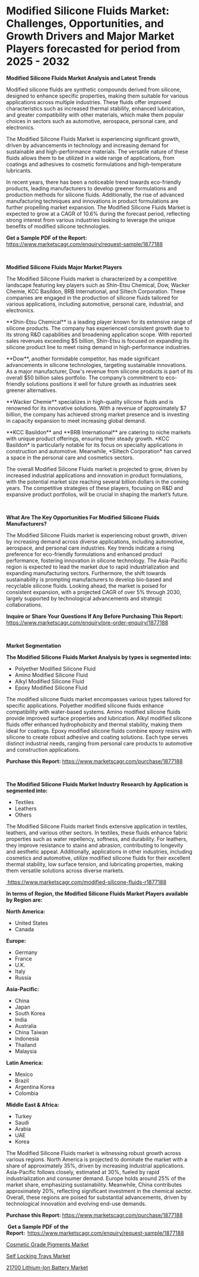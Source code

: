 <p><h1>Modified Silicone Fluids Market: Challenges, Opportunities, and Growth Drivers and Major Market Players forecasted for period from 2025 - 2032</h1></p><p><strong>Modified Silicone Fluids Market Analysis and Latest Trends</strong></p>
<p><p>Modified silicone fluids are synthetic compounds derived from silicone, designed to enhance specific properties, making them suitable for various applications across multiple industries. These fluids offer improved characteristics such as increased thermal stability, enhanced lubrication, and greater compatibility with other materials, which make them popular choices in sectors such as automotive, aerospace, personal care, and electronics.</p><p>The Modified Silicone Fluids Market is experiencing significant growth, driven by advancements in technology and increasing demand for sustainable and high-performance materials. The versatile nature of these fluids allows them to be utilized in a wide range of applications, from coatings and adhesives to cosmetic formulations and high-temperature lubricants. </p><p>In recent years, there has been a noticeable trend towards eco-friendly products, leading manufacturers to develop greener formulations and production methods for silicone fluids. Additionally, the rise of advanced manufacturing techniques and innovations in product formulations are further propelling market expansion. The Modified Silicone Fluids Market is expected to grow at a CAGR of 10.6% during the forecast period, reflecting strong interest from various industries looking to leverage the unique benefits of modified silicone technologies.</p></p>
<p><strong>Get a Sample PDF of the Report:&nbsp;</strong> <a href="https://www.marketscagr.com/enquiry/request-sample/1877188?utm_campaign=1901&utm_medium=2&utm_source=Github&utm_content=ia&utm_term=03042025&utm_id=modified-silicone-fluids">https://www.marketscagr.com/enquiry/request-sample/1877188</a></p>
<p>&nbsp;</p>
<p><strong>Modified Silicone Fluids Major Market Players</strong></p>
<p><p>The Modified Silicone Fluids market is characterized by a competitive landscape featuring key players such as Shin-Etsu Chemical, Dow, Wacker Chemie, KCC Basildon, BRB International, and Siltech Corporation. These companies are engaged in the production of silicone fluids tailored for various applications, including automotive, personal care, industrial, and electronics.</p><p>**Shin-Etsu Chemical** is a leading player known for its extensive range of silicone products. The company has experienced consistent growth due to its strong R&D capabilities and broadening application scope. With reported sales revenues exceeding $5 billion, Shin-Etsu is focused on expanding its silicone product line to meet rising demand in high-performance industries.</p><p>**Dow**, another formidable competitor, has made significant advancements in silicone technologies, targeting sustainable innovations. As a major manufacturer, Dow's revenue from silicone products is part of its overall $50 billion sales portfolio. The company’s commitment to eco-friendly solutions positions it well for future growth as industries seek greener alternatives.</p><p>**Wacker Chemie** specializes in high-quality silicone fluids and is renowned for its innovative solutions. With a revenue of approximately $7 billion, the company has achieved strong market presence and is investing in capacity expansion to meet increasing global demand.</p><p>**KCC Basildon** and **BRB International** are catering to niche markets with unique product offerings, ensuring their steady growth. *KCC Basildon* is particularly notable for its focus on specialty applications in construction and automotive. Meanwhile, *Siltech Corporation* has carved a space in the personal care and cosmetics sectors.</p><p>The overall Modified Silicone Fluids market is projected to grow, driven by increased industrial applications and innovation in product formulations, with the potential market size reaching several billion dollars in the coming years. The competitive strategies of these players, focusing on R&D and expansive product portfolios, will be crucial in shaping the market’s future.</p></p>
<p>&nbsp;</p>
<p><strong>What Are The Key Opportunities For Modified Silicone Fluids Manufacturers?</strong></p>
<p><p>The Modified Silicone Fluids market is experiencing robust growth, driven by increasing demand across diverse applications, including automotive, aerospace, and personal care industries. Key trends indicate a rising preference for eco-friendly formulations and enhanced product performance, fostering innovation in silicone technology. The Asia-Pacific region is expected to lead the market due to rapid industrialization and expanding manufacturing sectors. Furthermore, the shift towards sustainability is prompting manufacturers to develop bio-based and recyclable silicone fluids. Looking ahead, the market is poised for consistent expansion, with a projected CAGR of over 5% through 2030, largely supported by technological advancements and strategic collaborations.</p></p>
<p><strong>Inquire or Share Your Questions If Any Before Purchasing This Report:</strong> <a href="https://www.marketscagr.com/enquiry/pre-order-enquiry/1877188?utm_campaign=1901&utm_medium=2&utm_source=Github&utm_content=ia&utm_term=03042025&utm_id=modified-silicone-fluids">https://www.marketscagr.com/enquiry/pre-order-enquiry/1877188</a></p>
<p>&nbsp;</p>
<p><strong>Market Segmentation</strong></p>
<p><strong>The Modified Silicone Fluids Market Analysis by types is segmented into:</strong></p>
<p><ul><li>Polyether Modified Silicone Fluid</li><li>Amino Modified Silicone Fluid</li><li>Alkyl Modified Silicone Fluid</li><li>Epoxy Modified Silicone Fluid</li></ul></p>
<p><p>The modified silicone fluids market encompasses various types tailored for specific applications. Polyether modified silicone fluids enhance compatibility with water-based systems. Amino modified silicone fluids provide improved surface properties and lubrication. Alkyl modified silicone fluids offer enhanced hydrophobicity and thermal stability, making them ideal for coatings. Epoxy modified silicone fluids combine epoxy resins with silicone to create robust adhesive and coating solutions. Each type serves distinct industrial needs, ranging from personal care products to automotive and construction applications.</p></p>
<p><strong>Purchase this Report:&nbsp;</strong><a href="https://www.marketscagr.com/purchase/1877188?utm_campaign=1901&utm_medium=2&utm_source=Github&utm_content=ia&utm_term=03042025&utm_id=modified-silicone-fluids">https://www.marketscagr.com/purchase/1877188</a></p>
<p>&nbsp;</p>
<p><strong>The Modified Silicone Fluids Market Industry Research by Application is segmented into:</strong></p>
<p><ul><li>Textiles</li><li>Leathers</li><li>Others</li></ul></p>
<p><p>The Modified Silicone Fluids market finds extensive application in textiles, leathers, and various other sectors. In textiles, these fluids enhance fabric properties such as water repellency, softness, and durability. For leathers, they improve resistance to stains and abrasion, contributing to longevity and aesthetic appeal. Additionally, applications in other industries, including cosmetics and automotive, utilize modified silicone fluids for their excellent thermal stability, low surface tension, and lubricating properties, making them versatile solutions across diverse markets.</p></p>
<p><a href="https://www.marketscagr.com/modified-silicone-fluids-r1877188?utm_campaign=1901&utm_medium=2&utm_source=Github&utm_content=ia&utm_term=03042025&utm_id=modified-silicone-fluids">&nbsp;https://www.marketscagr.com/modified-silicone-fluids-r1877188</a></p>
<p><strong>In terms of Region, the Modified Silicone Fluids Market Players available by Region are:</strong></p>
<p>
    <p> <strong> North America: </strong>
        <ul>
            <li>United States</li>
            <li>Canada</li>
        </ul>
        </p> 
    <p> <strong> Europe: </strong>
        <ul>
            <li>Germany</li>
            <li>France</li>
            <li>U.K.</li>
            <li>Italy</li>
            <li>Russia</li>
        </ul>
        </p> 
    <p> <strong> Asia-Pacific: </strong>
        <ul>
            <li>China</li>
            <li>Japan</li>
            <li>South Korea</li>
            <li>India</li>
            <li>Australia</li>
            <li>China Taiwan</li>
            <li>Indonesia</li>
            <li>Thailand</li>
            <li>Malaysia</li>
        </ul>
        </p> 
    <p> <strong> Latin America: </strong>
        <ul>
            <li>Mexico</li>
            <li>Brazil</li>
            <li>Argentina Korea</li>
            <li>Colombia</li>
        </ul>
        </p> 
    <p> <strong> Middle East & Africa: </strong>
        <ul>
            <li>Turkey</li>
            <li>Saudi</li>
            <li>Arabia</li>
            <li>UAE</li>
            <li>Korea</li>
        </ul>
    </p>
    </p>
<p><p>The Modified Silicone Fluids market is witnessing robust growth across various regions. North America is projected to dominate the market with a share of approximately 35%, driven by increasing industrial applications. Asia-Pacific follows closely, estimated at 30%, fueled by rapid industrialization and consumer demand. Europe holds around 25% of the market share, emphasizing sustainability. Meanwhile, China contributes approximately 20%, reflecting significant investment in the chemical sector. Overall, these regions are poised for substantial advancements, driven by technological innovation and evolving end-use demands.</p></p>
<p><strong>Purchase this Report: </strong><a href="https://www.marketscagr.com/purchase/1877188?utm_campaign=1901&utm_medium=2&utm_source=Github&utm_content=ia&utm_term=03042025&utm_id=modified-silicone-fluids">https://www.marketscagr.com/purchase/1877188</a></p>
<p>&nbsp;<strong>Get a Sample PDF of the Report:&nbsp;&nbsp;</strong><a href="https://www.marketscagr.com/enquiry/request-sample/1877188?utm_campaign=1901&utm_medium=2&utm_source=Github&utm_content=ia&utm_term=03042025&utm_id=modified-silicone-fluids">https://www.marketscagr.com/enquiry/request-sample/1877188</a></p>
<p><strong></strong></p>
<p><p><a href="https://github.com/AKSHATREPORTPRIME/Market-Research-Report-List-7/blob/main/cosmetic-grade-pigments-market.md?utm_campaign=1901&utm_medium=2&utm_source=Github&utm_content=ia&utm_term=03042025&utm_id=modified-silicone-fluids">Cosmetic Grade Pigments Market</a></p><p><a href="https://github.com/fabrehugessf/Market-Research-Report-List-1/blob/main/self-locking-trays-market.md?utm_campaign=1901&utm_medium=2&utm_source=Github&utm_content=ia&utm_term=03042025&utm_id=modified-silicone-fluids">Self Locking Trays Market</a></p><p><a href="https://github.com/bozzoquishmd/Market-Research-Report-List-1/blob/main/21700-lithium-ion-battery-market.md?utm_campaign=1901&utm_medium=2&utm_source=Github&utm_content=ia&utm_term=03042025&utm_id=modified-silicone-fluids">21700 Lithium-Ion Battery Market</a></p></p>